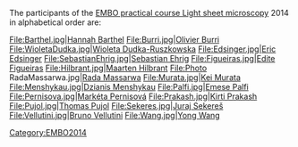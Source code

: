 The participants of the [EMBO practical course Light sheet
microscopy](EMBO_practical_course_Light_sheet_microscopy "wikilink")
2014 in alphabetical order are:

<File:Barthel.jpg>|[Hannah Barthel](User:Hannah "wikilink")
<File:Burri.jpg>|[Olivier Burri](User:Burri "wikilink")
<File:WioletaDudka.jpg>|[Wioleta
Dudka-Ruszkowska](User:Wioleta "wikilink") <File:Edsinger.jpg>|[Eric
Edsinger](User:EricEdsinger "wikilink")
<File:SebastianEhrig.jpg>|[Sebastian Ehrig](User:Ehrig "wikilink")
<File:Figueiras.jpg>|[Edite Figueiras](User:Edite "wikilink")
<File:Hilbrant.jpg>|[Maarten Hilbrant](User:Maarten "wikilink")
<File:Photo> RadaMassarwa.jpg|[Rada Massarwa](User:Rada "wikilink")
<File:Murata.jpg>|[Kei Murata](User:Murata "wikilink")
<File:Menshykau.jpg>|[Dzianis Menshykau](User:Dzianis "wikilink")
<File:Palfi.jpg>|[Emese Palfi](User:Emese "wikilink")
<File:Pernisova.jpg>|[Markéta Pernisová](User:Pernisov "wikilink")
<File:Prakash.jpg>|[Kirti Prakash](User:Kirti "wikilink")
<File:Pujol.jpg>|[Thomas Pujol](User:Pujol "wikilink")
<File:Sekeres.jpg>|[Juraj Sekereš](User:Juraj "wikilink")
<File:Vellutini.jpg>|[Bruno Vellutini](User:Vellutini "wikilink")
<File:Wang.jpg>|[Yong Wang](User:Wang "wikilink")

[Category:EMBO2014](Category:EMBO2014 "wikilink")
